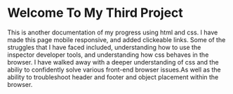 # Welcome To My Third Project

This is another documentation of my progress using html and css. I have made this page mobile responsive,
and added clickeable links. Some of the struggles that I have faced included, understanding how to use the inspector
developer tools, and understanding how css behaves in the browser. I have walked away with a deeper understanding 
of css and the abiliy to confidently solve various front-end browser issues.As well as the ability to troubleshoot header and footer 
and object placement within the browser.

